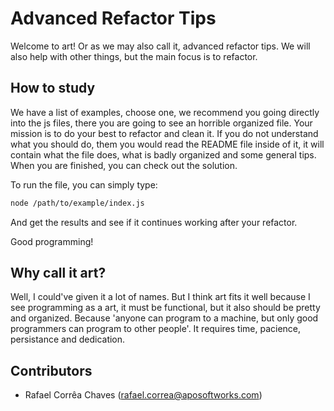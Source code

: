 # Advanced Refactor Tips

Welcome to art! Or as we may also call it, advanced refactor tips. We will also help with other things, but the main focus is to refactor.

## How to study

We have a list of examples, choose one, we recommend you going directly into the js files, there you are going  to see an horrible organized file. Your mission is to do your best to refactor and clean it. If you do not understand what you should do, them you would read the README file inside of it, it will contain what the file does, what is badly organized and some general tips. When you are finished, you can check out the solution.

To run the file, you can simply type:
``` bash
node /path/to/example/index.js
```

And get the results and see if it continues working after your refactor.

Good programming!

## Why call it art?
Well, I could've given it a lot of names. But I think art fits it well because I see programming as a art, it must be functional, but it also should be pretty and organized. Because 'anyone can program to a machine, but only good programmers can program to other people'. It requires time, pacience, persistance and dedication.

## Contributors
- Rafael Corrêa Chaves (rafael.correa@aposoftworks.com)